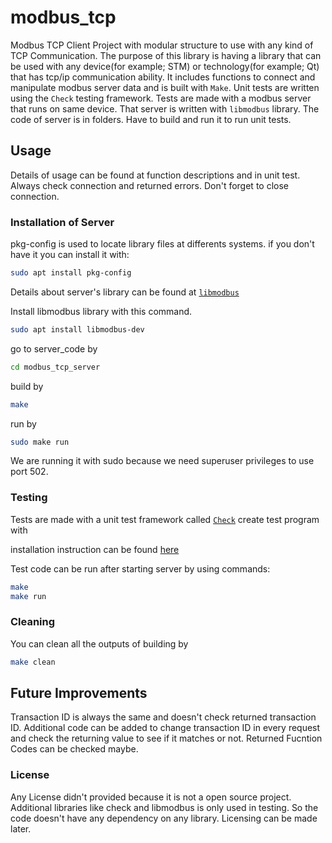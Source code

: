 # modbus_tcp
Modbus TCP Client Project with modular structure to use with any kind of TCP Communication.
The purpose of this library is having a library that can be used with any device(for example; STM)
or technology(for example; Qt) that has tcp/ip communication ability.
It includes functions to connect and manipulate modbus server data and is built with `Make`. 
Unit tests are written using the `Check` testing framework.
Tests are made with a modbus server that runs on same device. That server is written with
`libmodbus` library. The code of server is in folders. Have to build and run it to
run unit tests.

## Usage

Details of usage can be found at function descriptions and in unit test.
Always check connection and returned errors. Don't forget to close connection. 

### Installation of Server

pkg-config is used to locate library files at differents systems. if you don't have it
you can install it with:

```bash
sudo apt install pkg-config
```
Details about server's library can be found at [`libmodbus`](https://libmodbus.org/)

Install libmodbus library with this command.

```bash
sudo apt install libmodbus-dev
```

go to server_code by

```bash
cd modbus_tcp_server
```

build by

```bash
make
```

run by

```bash
sudo make run
```

We are running it with sudo because we need superuser privileges to use port 502. 

### Testing

Tests are made with a unit test framework called [`Check`](https://libcheck.github.io/check/)
create test program with

installation instruction can be found [here](https://libcheck.github.io/check/web/install.html)

Test code can be run after starting server by using commands: 

```bash
make
make run
```
### Cleaning 

You can clean all the outputs of building by
```bash
make clean
```

## Future Improvements
Transaction ID is always the same and doesn't check returned transaction ID.
Additional code can be added to change transaction ID in every request and check the returning value to see if it matches or not.
Returned Fucntion Codes can be checked maybe.

### License
Any License didn't provided because it is not a open source project. Additional libraries like check and libmodbus is only
used in testing. So the code doesn't have any dependency on any library. Licensing can be made later.